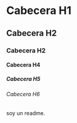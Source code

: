 # Cabecera H1
## Cabecera H2
### Cabecera H2
#### Cabecera H4
##### Cabecera H5
###### Cabecera H6
soy un readme.